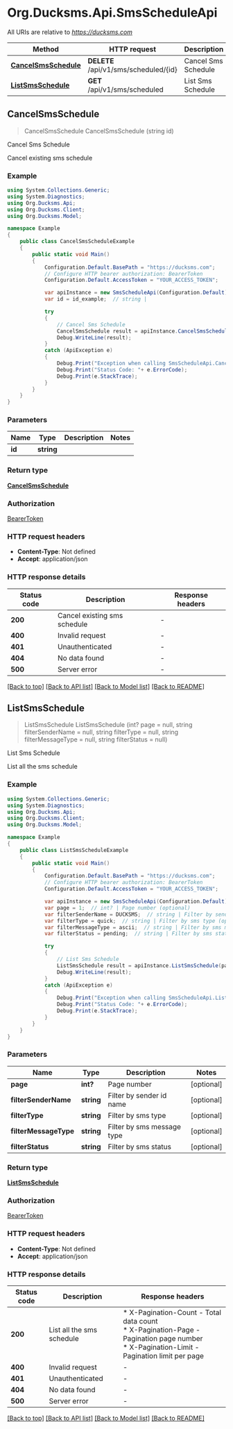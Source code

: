 # Org.Ducksms.Api.SmsScheduleApi

All URIs are relative to *https://ducksms.com*

Method | HTTP request | Description
------------- | ------------- | -------------
[**CancelSmsSchedule**](SmsScheduleApi.md#cancelsmsschedule) | **DELETE** /api/v1/sms/scheduled/{id} | Cancel Sms Schedule
[**ListSmsSchedule**](SmsScheduleApi.md#listsmsschedule) | **GET** /api/v1/sms/scheduled | List Sms Schedule



## CancelSmsSchedule

> CancelSmsSchedule CancelSmsSchedule (string id)

Cancel Sms Schedule

Cancel existing sms schedule

### Example

```csharp
using System.Collections.Generic;
using System.Diagnostics;
using Org.Ducksms.Api;
using Org.Ducksms.Client;
using Org.Ducksms.Model;

namespace Example
{
    public class CancelSmsScheduleExample
    {
        public static void Main()
        {
            Configuration.Default.BasePath = "https://ducksms.com";
            // Configure HTTP bearer authorization: BearerToken
            Configuration.Default.AccessToken = "YOUR_ACCESS_TOKEN";

            var apiInstance = new SmsScheduleApi(Configuration.Default);
            var id = id_example;  // string | 

            try
            {
                // Cancel Sms Schedule
                CancelSmsSchedule result = apiInstance.CancelSmsSchedule(id);
                Debug.WriteLine(result);
            }
            catch (ApiException e)
            {
                Debug.Print("Exception when calling SmsScheduleApi.CancelSmsSchedule: " + e.Message );
                Debug.Print("Status Code: "+ e.ErrorCode);
                Debug.Print(e.StackTrace);
            }
        }
    }
}
```

### Parameters


Name | Type | Description  | Notes
------------- | ------------- | ------------- | -------------
 **id** | **string**|  | 

### Return type

[**CancelSmsSchedule**](CancelSmsSchedule.md)

### Authorization

[BearerToken](../README.md#BearerToken)

### HTTP request headers

- **Content-Type**: Not defined
- **Accept**: application/json

### HTTP response details
| Status code | Description | Response headers |
|-------------|-------------|------------------|
| **200** | Cancel existing sms schedule |  -  |
| **400** | Invalid request |  -  |
| **401** | Unauthenticated |  -  |
| **404** | No data found |  -  |
| **500** | Server error |  -  |

[[Back to top]](#)
[[Back to API list]](../README.md#documentation-for-api-endpoints)
[[Back to Model list]](../README.md#documentation-for-models)
[[Back to README]](../README.md)


## ListSmsSchedule

> ListSmsSchedule ListSmsSchedule (int? page = null, string filterSenderName = null, string filterType = null, string filterMessageType = null, string filterStatus = null)

List Sms Schedule

List all the sms schedule

### Example

```csharp
using System.Collections.Generic;
using System.Diagnostics;
using Org.Ducksms.Api;
using Org.Ducksms.Client;
using Org.Ducksms.Model;

namespace Example
{
    public class ListSmsScheduleExample
    {
        public static void Main()
        {
            Configuration.Default.BasePath = "https://ducksms.com";
            // Configure HTTP bearer authorization: BearerToken
            Configuration.Default.AccessToken = "YOUR_ACCESS_TOKEN";

            var apiInstance = new SmsScheduleApi(Configuration.Default);
            var page = 1;  // int? | Page number (optional) 
            var filterSenderName = DUCKSMS;  // string | Filter by sender id name (optional) 
            var filterType = quick;  // string | Filter by sms type (optional) 
            var filterMessageType = ascii;  // string | Filter by sms message type (optional) 
            var filterStatus = pending;  // string | Filter by sms status (optional) 

            try
            {
                // List Sms Schedule
                ListSmsSchedule result = apiInstance.ListSmsSchedule(page, filterSenderName, filterType, filterMessageType, filterStatus);
                Debug.WriteLine(result);
            }
            catch (ApiException e)
            {
                Debug.Print("Exception when calling SmsScheduleApi.ListSmsSchedule: " + e.Message );
                Debug.Print("Status Code: "+ e.ErrorCode);
                Debug.Print(e.StackTrace);
            }
        }
    }
}
```

### Parameters


Name | Type | Description  | Notes
------------- | ------------- | ------------- | -------------
 **page** | **int?**| Page number | [optional] 
 **filterSenderName** | **string**| Filter by sender id name | [optional] 
 **filterType** | **string**| Filter by sms type | [optional] 
 **filterMessageType** | **string**| Filter by sms message type | [optional] 
 **filterStatus** | **string**| Filter by sms status | [optional] 

### Return type

[**ListSmsSchedule**](ListSmsSchedule.md)

### Authorization

[BearerToken](../README.md#BearerToken)

### HTTP request headers

- **Content-Type**: Not defined
- **Accept**: application/json

### HTTP response details
| Status code | Description | Response headers |
|-------------|-------------|------------------|
| **200** | List all the sms schedule |  * X-Pagination-Count - Total data count <br>  * X-Pagination-Page - Pagination page number <br>  * X-Pagination-Limit - Pagination limit per page <br>  |
| **400** | Invalid request |  -  |
| **401** | Unauthenticated |  -  |
| **404** | No data found |  -  |
| **500** | Server error |  -  |

[[Back to top]](#)
[[Back to API list]](../README.md#documentation-for-api-endpoints)
[[Back to Model list]](../README.md#documentation-for-models)
[[Back to README]](../README.md)

